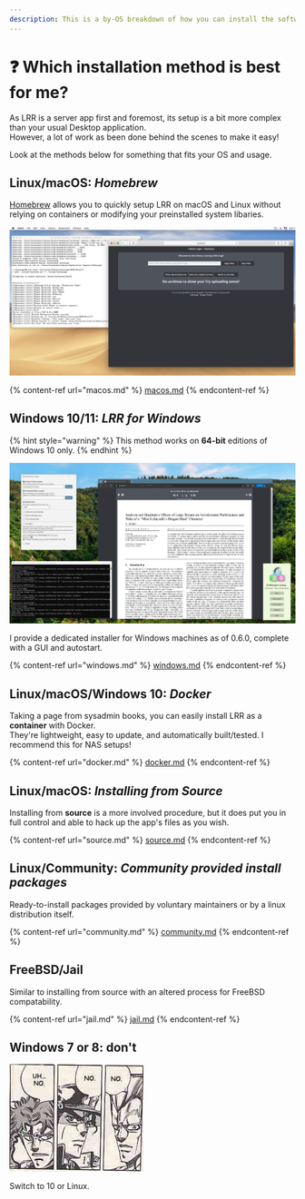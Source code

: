 ```yaml
---
description: This is a by-OS breakdown of how you can install the software on your machine.
---
```


# ❓ Which installation method is best for me?

As LRR is a server app first and foremost, its setup is a bit more complex than your usual Desktop application.  
However, a lot of work as been done behind the scenes to make it easy!

Look at the methods below for something that fits your OS and usage.

## Linux/macOS: _Homebrew_

[Homebrew](https://brew.sh) allows you to quickly setup LRR on macOS and Linux without relying on containers or modifying your preinstalled system libaries.

![brew](<../.screenshots/brew.jpg>)

{% content-ref url="macos.md" %}
[macos.md](macos.md)
{% endcontent-ref %}

## Windows 10/11: _LRR for Windows_

{% hint style="warning" %}
This method works on **64-bit** editions of Windows 10 only.
{% endhint %}

![win10](../.screenshots/karen.jpg)

I provide a dedicated installer for Windows machines as of 0.6.0, complete with a GUI and autostart.

{% content-ref url="windows.md" %}
[windows.md](windows.md)
{% endcontent-ref %}

## Linux/macOS/Windows 10: _Docker_

Taking a page from sysadmin books, you can easily install LRR as a **container** with Docker.  
They're lightweight, easy to update, and automatically built/tested. I recommend this for NAS setups!

{% content-ref url="docker.md" %}
[docker.md](docker.md)
{% endcontent-ref %}

## Linux/macOS: _Installing from Source_

Installing from **source** is a more involved procedure, but it does put you in full control and able to hack up the app's files as you wish.

{% content-ref url="source.md" %}
[source.md](source.md)
{% endcontent-ref %}

## Linux/Community: _Community provided install packages_

Ready-to-install packages provided by voluntary maintainers or by a linux distribution itself.

{% content-ref url="community.md" %}
[community.md](community.md)
{% endcontent-ref %}

## FreeBSD/Jail

Similar to installing from source with an altered process for FreeBSD compatability.

{% content-ref url="jail.md" %}
[jail.md](jail.md)
{% endcontent-ref %}

## Windows 7 or 8: don't

![I really hope you guys don't do this](../.screenshots/shiggy.png)

Switch to 10 or Linux.  
